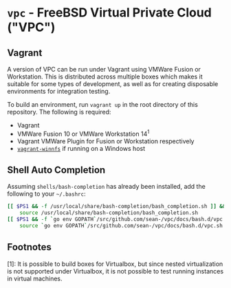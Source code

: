 # `vpc` - FreeBSD Virtual Private Cloud ("VPC")

## Vagrant

A version of VPC can be run under Vagrant using VMWare Fusion or Workstation. This is distributed
across multiple boxes which makes it suitable for some types of development, as well as for creating
disposable environments for integration testing.

To build an environment, run `vagrant up` in the root directory of this repository. The following
is required:

- Vagrant
- VMWare Fusion 10 or VMWare Workstation 14<sup>1</sup>
- Vagrant VMWare Plugin for Fusion or Workstation respectively
- [`vagrant-winnfs`][vagrant-winnfs] if running on a Windows host

## Shell Auto Completion

Assuming `shells/bash-completion` has already been installed, add the following
to your `~/.bashrc`:

```sh
[[ $PS1 && -f /usr/local/share/bash-completion/bash_completion.sh ]] && \
    source /usr/local/share/bash-completion/bash_completion.sh
[[ $PS1 && -f `go env GOPATH`/src/github.com/sean-/vpc/docs/bash.d/vpc.sh ]] && \
    source `go env GOPATH`/src/github.com/sean-/vpc/docs/bash.d/vpc.sh
```


## Footnotes

[1]: It is possible to build boxes for Virtualbox, but since nested virtualization is not supported
     under Virtualbox, it is not possible to test running instances in virtual machines.

[vagrant-winnfs]: https://github.com/winnfsd/vagrant-winnfsd
